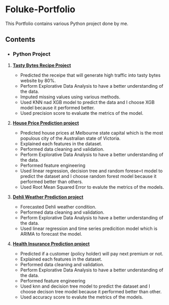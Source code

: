# Foluke-Portfolio
This Portfolio contains various Python project done by me.

## Contents
* ### Python Project
1. **[Tasty Bytes Recipe Project](https://github.com/Folu22/Foluke-Portfolio/blob/main/Datacamp%20Professional%20Recipe%20Prediction.ipynb)**
    * Predicted the receipe that will generate high traffic into tasty bytes website by 80%.
    * Perform Explorative Data Analysis to have a better understanding of the data.
    * Imputed missing values using various methods.
    * Used KNN nad XGB model to predict the data and I choose XGB model because it performed better.
    * Used precision score to evaluate the metrics of the model.

2. **[House Price Prediction project](https://github.com/Folu22/Foluke-Portfolio/blob/main/house%20price%20prediction.ipynb)**
   * Predicted house prices at Melbourne state capital which is the most populous city of the Australian state of Victoria.
   * Explained each features in the dataset.
   * Performed data cleaning and validation.
   * Perform Explorative Data Analysis to have a better understanding of the data.
   * Performed feature engineering
   * Used linear regression, decision tree and random forese=t model to predict the dataset and I choose random forest model because it performed better than others.
   * Used Root Mean Squared Error to evalute the metrics of the models.
  
3. **[Dehli Weather Prediction project](https://github.com/Folu22/Foluke-Portfolio/blob/main/house%20price%20prediction.ipynb)**
   * Forecasted Dehli weather condition.
   * Performed data cleaning and validation.
   * Perform Explorative Data Analysis to have a better understanding of the data.
   * Used linear regression and time series predicition model which is ARIMA to forecast the model.
  
4. **[Health Insurance Prediction project](https://github.com/Folu22/Foluke-Portfolio/blob/main/health_ins_premium_classification_problem.ipynb)**
   * Predicted if a customer (policy holder) will pay next premium or not.
   * Explained each features in the dataset.
   * Performed data cleaning and validation.
   * Perform Explorative Data Analysis to have a better understanding of the data.
   * Performed feature engineering
   * Used knn and decision tree  model to predict the dataset and I choose decison tree model because it performed better than other.
   * Used accuracy score to evalute the metrics of the models.
   
